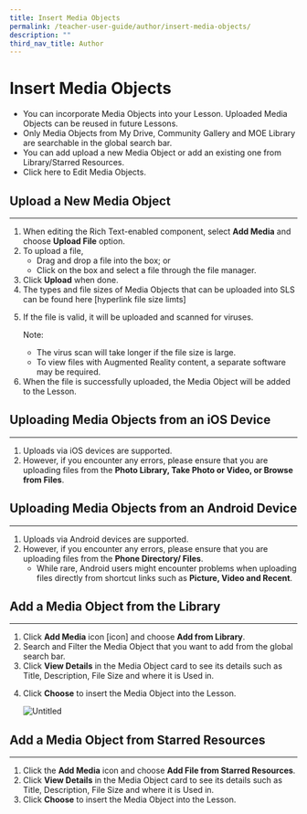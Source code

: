 ```yaml
---
title: Insert Media Objects
permalink: /teacher-user-guide/author/insert-media-objects/
description: ""
third_nav_title: Author
---
```

<h1 id="insert-media-objects">Insert Media Objects</h1>
<ul>
<li>You can incorporate Media Objects into your Lesson. Uploaded Media Objects can be reused in future Lessons.</li>
<li>Only Media Objects from My Drive, Community Gallery and MOE Library are searchable in the global search bar.</li>
<li>You can add upload a new Media Object or add an existing one from Library/Starred Resources.</li>
<li>Click here to Edit Media Objects.</li>
</ul>
<h2 id="-upload-a-new-media-object-"><strong>Upload a New Media Object</strong></h2>
<hr>
<ol>
<li>When editing the Rich Text-enabled component, select <strong>Add Media</strong> and choose <strong>Upload File</strong> option. </li>
<li>To upload a file,<ul>
<li>Drag and drop a file into the box; or</li>
<li>Click on the box and select a file through the file manager.</li>
</ul>
</li>
<li>Click <strong>Upload</strong> when done.</li>
<li>The types and file sizes of Media Objects that can be uploaded into SLS can be found here [hyperlink file size limts]</li>
<li><p>If the file is valid, it will be uploaded and scanned for viruses.</p>
<p> Note:</p>
<ul>
<li>The virus scan will take longer if the file size is large.</li>
<li>To view files with Augmented Reality content, a separate software may be required.</li>
</ul>
</li>
<li>When the file is successfully uploaded, the Media Object will be added to the Lesson.</li>
</ol>
<h2 id="-uploading-media-objects-from-an-ios-device-"><strong>Uploading Media Objects from an iOS Device</strong></h2>
<hr>
<ol>
<li>Uploads via iOS devices are supported.</li>
<li>However, if you encounter any errors, please ensure that you are uploading files from the <strong>Photo Library, Take Photo or Video, or Browse from Files</strong>.</li>
</ol>
<h2 id="-uploading-media-objects-from-an-android-device-"><strong>Uploading Media Objects from an Android Device</strong></h2>
<hr>
<ol>
<li>Uploads via Android devices are supported.</li>
<li>However, if you encounter any errors, please ensure that you are uploading files from the <strong>Phone Directory/ Files</strong>.<ul>
<li>While rare, Android users might encounter problems when uploading files directly from shortcut links such as <strong>Picture, Video and Recent</strong>.</li>
</ul>
</li>
</ol>
<h2 id="-add-a-media-object-from-the-library-"><strong>Add a Media Object from the Library</strong></h2>
<hr>
<ol>
<li>Click <strong>Add Media</strong> icon [icon] and choose <strong>Add from Library</strong>.</li>
<li>Search and Filter the Media Object that you want to add from the global search bar.</li>
<li>Click <strong>View Details</strong> in the Media Object card to see its details such as Title, Description, File Size and where it is Used in.</li>
<li><p>Click <strong>Choose</strong> to insert the Media Object into the Lesson.</p>
<p> <img alt="Untitled" src="https://s3-us-west-2.amazonaws.com/secure.notion-static.com/20534679-3ddf-4fc4-81e6-d5ce451e6dc3/Untitled.png"></p>
</li>
</ol>
<h2 id="-add-a-media-object-from-starred-resources-"><strong>Add a Media Object from Starred Resources</strong></h2>
<hr>
<ol>
<li>Click the <strong>Add Media</strong> icon and choose <strong>Add File from Starred Resources</strong>.</li>
<li>Click <strong>View Details</strong> in the Media Object card to see its details such as Title, Description, File Size and where it is Used in.</li>
<li>Click <strong>Choose</strong> to insert the Media Object into the Lesson.</li>
</ol>